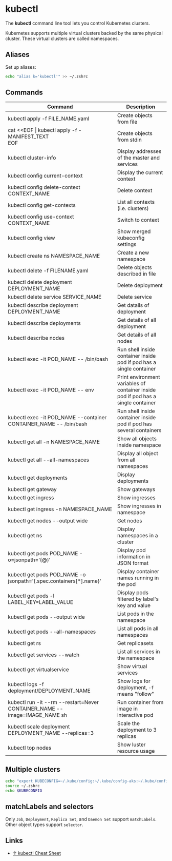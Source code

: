 # kubectl

The **kubectl** command line tool lets you control Kubernetes clusters.

Kubernetes supports multiple virtual clusters backed by the same physical cluster. These virtual clusters are called namespaces.

## Aliases

Set up aliases:

```sh
echo "alias k='kubectl'" >> ~/.zshrc
```

## Commands

| Command                                                                   | Description                                                                       |
| ------------------------------------------------------------------------- | --------------------------------------------------------------------------------- |
| kubectl apply -f FILE_NAME.yaml                                           | Create objects from file                                                          |
| cat <<EOF \| kubectl apply -f - <br>MANIFEST_TEXT<br>EOF                  | Create objects from stdin                                                         |
| kubectl cluster-info                                                      | Display addresses of the master and services                                      |
| kubectl config current-context                                            | Display the current context                                                       |
| kubectl config delete-context CONTEXT_NAME                                | Delete context                                                                    |
| kubectl config get-contexts                                               | List all contexts (i.e. clusters)                                                 |
| kubectl config use-context CONTEXT_NAME                                   | Switch to context                                                                 |
| kubectl config view                                                       | Show merged kubeconfig settings                                                   |
| kubectl create ns NAMESPACE_NAME                                          | Create a new namespace                                                            |
| kubectl delete -f FILENAME.yaml                                           | Delete objects described in file                                                  |
| kubectl delete deployment DEPLOYMENT_NAME                                 | Delete deployment                                                                 |
| kubectl delete service SERVICE_NAME                                       | Delete service                                                                    |
| kubectl describe deployment DEPLOYMENT_NAME                               | Get datails of deployment                                                         |
| kubectl describe deployments                                              | Get details of all deployment                                                     |
| kubectl describe nodes                                                    | Get details of all nodes                                                          |
| kubectl exec -it POD_NAME -- /bin/bash                                    | Run shell inside container inside pod if pod has a single container               |
| kubectl exec -it POD_NAME -- env                                          | Print environment variables of container inside pod if pod has a single container |
| kubectl exec -it POD_NAME --container CONTAINER_NAME -- /bin/bash         | Run shell inside container inside pod if pod has several containers               |
| kubectl get all -n NAMESPACE_NAME                                         | Show all objects inside namespace                                                 |
| kubectl get all --all-namespaces                                          | Display all object from all namespaces                                            |
| kubectl get deployments                                                   | Display deployments                                                               |
| kubectl get gateway                                                       | Show gateways                                                                     |
| kubectl get ingress                                                       | Show ingresses                                                                    |
| kubectl get ingress -n NAMESPACE_NAME                                     | Show ingresses in namespace                                                       |
| kubectl get nodes --output wide                                           | Get nodes                                                                         |
| kubectl get ns                                                            | Display namespaces in a cluster                                                   |
| kubectl get pods POD_NAME -o=jsonpath='{@}'                               | Display pod information in JSON format                                            |
| kubectl get pods POD_NAME -o jsonpath='{.spec.containers[*].name}'        | Display container names running in the pod                                        |
| kubectl get pods -l LABEL_KEY=LABEL_VALUE                                 | Display pods filtered by label's key and value                                    |
| kubectl get pods --output wide                                            | List pods in the namespace                                                        |
| kubectl get pods --all-namespaces                                         | List all pods in all namespaces                                                   |
| kubectl get rs                                                            | Get replicasets                                                                   |
| kubectl get services --watch                                              | List all services in the namespace                                                |
| kubectl get virtualservice                                                | Show virtual services                                                             |
| kubectl logs -f deployment/DEPLOYMENT_NAME                                | Show logs for deployment, `-f` means "follow"                                     |
| kubectl run -it --rm --restart=Never CONTAINER_NAME --image=IMAGE_NAME sh | Run container from image in interactive pod                                       |
| kubectl scale deployment DEPLOYMENT_NAME --replicas=3                     | Scale the deployment to 3 replicas                                                |
| kubectl top nodes                                                         | Show luster resource usage                                                        |

## Multiple clusters

```bash
echo "export KUBECONFIG=~/.kube/config:~/.kube/config-aks:~/.kube/config-gke" >> ~/.zprofile
source ~/.zshrc
echo $KUBECONFIG
```

## matchLabels and selectors

Only `Job`, `Deployment`, `Replica Set`, and `Daemon Set` support `matchLabels`.
Other object types support `selector`.

## Links

- [↑ kubectl Cheat Sheet](https://kubernetes.io/docs/reference/kubectl/cheatsheet/)
